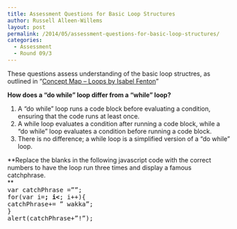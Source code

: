 ```yaml
---
title: Assessment Questions for Basic Loop Structures
author: Russell Alleen-Willems
layout: post
permalink: /2014/05/assessment-questions-for-basic-loop-structures/
categories:
  - Assessment
  - Round 09/3
---
```

These questions assess understanding of the basic loop structres, as outlined in &#8220;[Concept Map – Loops by Isabel Fenton][1]&#8221;

**How does a &#8220;do while&#8221; loop differ from a &#8220;while&#8221; loop?**

1.  A &#8220;do while&#8221; loop runs a code block before evaluating a condition, ensuring that the code runs at least once.
2.  A while loop evaluates a condition after running a code block, while a &#8220;do while&#8221; loop evaluates a condition before running a code block.
3.  There is no difference; a while loop is a simplified version of a &#8220;do while&#8221; loop.

**Replace the blanks in the following javascript code with the correct numbers to have the loop run three times and display a famous catchphrase.  
**  
<span style="font-family: monospace, san serif;">var catchPhrase =&#8221;&#8221;;<br /> for(var i=__; i<__; i++){<br /> catchPhrase+= &#8221; wakka&#8221;;<br /> }<br /> alert(catchPhrase+&#8221;!&#8221;);</span>

 [1]: http://teaching.software-carpentry.org/2014/05/07/concept-map-loops-2/